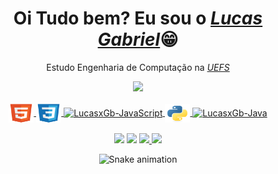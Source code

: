   <h1 align="center">Oi Tudo bem? Eu sou o <a href="https://github.com/lucasxgb/"><i>Lucas Gabriel</i></a>😁</h1>
  <p align="center">Estudo Engenharia de Computação na <a href="https://www.uefs.br/"><i>UEFS</i></a>

<div align="center">
  <a href="https://github.com/lucasxgb">
  <img height="180em" src="https://github-readme-stats.vercel.app/api?username=lucasxgb&show_icons=true&theme=react&include_all_commits=true&count_private=true"/>
 <!-- <img height="180em" src="https://github-readme-stats.vercel.app/api/top-langs/?username=lucasxgb&layout=compact&langs_count=7&theme=react"/> -->
</div>


<div align="center">
  
  <div style="display: inline_block"><br>
  <img align="center" alt="LucasxGb-HTML" height="30" width="40" src="https://raw.githubusercontent.com/devicons/devicon/master/icons/html5/html5-original.svg">
  <img align="center" alt="LucasxGb-CSS" height="30" width="40" src="https://raw.githubusercontent.com/devicons/devicon/master/icons/css3/css3-original.svg">
   <img align="center" alt="LucasxGb-JavaScript" height="30" width="40" src="https://cdn.jsdelivr.net/gh/devicons/devicon/icons/javascript/javascript-plain.svg">
  <img align="center" alt="LucasxGb-Python" height="30" width="40" src="https://raw.githubusercontent.com/devicons/devicon/master/icons/python/python-original.svg">
  <img align="center" alt="LucasxGb-Java" height="30" width="40" src="https://cdn.jsdelivr.net/gh/devicons/devicon/icons/java/java-original.svg">
  </div>
</div>
  
 <br>
<div align="center">
  <a href="https://www.youtube.com/c/lucasxgb" target="_blank"><img src="https://img.shields.io/badge/YouTube-FF0000?style=for-the-badge&logo=youtube&logoColor=white" target="_blank"></a>
  <a href="https://www.instagram.com/gabriel.mxt/" target="_blank"><img src="https://img.shields.io/badge/-Instagram-%23E4405F?style=for-the-badge&logo=instagram&logoColor=white" target="_blank"></a>
  <a href="https://discord.gg/8UZ6qpjhpx" target="_blank"><img src="https://img.shields.io/badge/Discord-7289DA?style=for-the-badge&logo=discord&logoColor=white" target="_blank">   </a> 
  <a href = "mailto:lgabriel1607@gmail.com"><img src="https://img.shields.io/badge/-Gmail-%23333?style=for-the-badge&logo=gmail&logoColor=white" target="_blank"></a>
  
   ![Snake animation](https://github.com/lucasxgb/lucasxgb/blob/output/github-contribution-grid-snake.svg)
</div>
